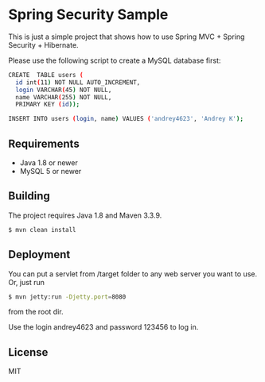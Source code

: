 # Spring Security Sample

This is just a simple project that shows how to use Spring MVC + Spring Security + Hibernate.

Please use the following script to create a MySQL database first:

```sh
CREATE  TABLE users (
  id int(11) NOT NULL AUTO_INCREMENT,
  login VARCHAR(45) NOT NULL,
  name VARCHAR(255) NOT NULL,
  PRIMARY KEY (id));

INSERT INTO users (login, name) VALUES ('andrey4623', 'Andrey K');
```

## Requirements

- Java 1.8 or newer
- MySQL 5 or newer

## Building

The project requires Java 1.8 and Maven 3.3.9.

```sh
$ mvn clean install
```

## Deployment

You can put a servlet from /target folder to any web server you want to use. Or, just run

```sh
$ mvn jetty:run -Djetty.port=8080
```

from the root dir.

Use the login andrey4623 and password 123456 to log in.

## License

MIT
